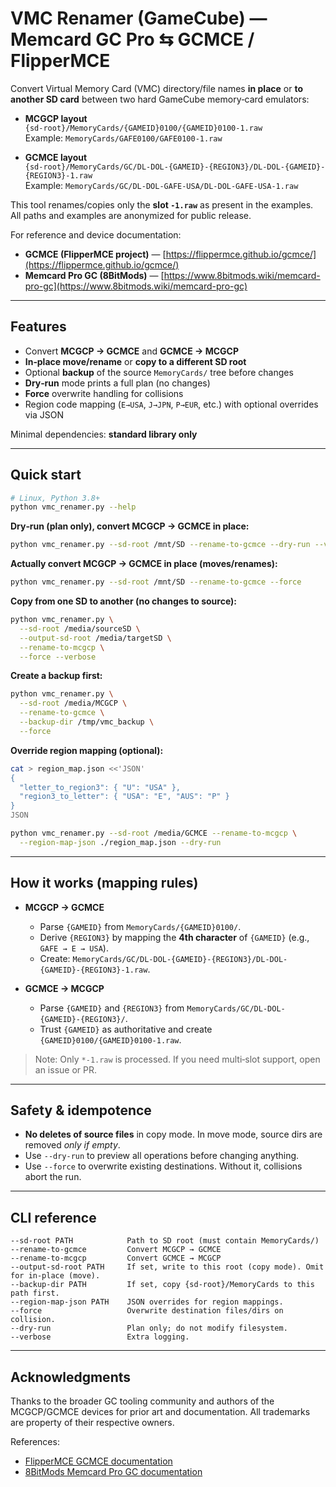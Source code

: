 # VMC Renamer (GameCube) — Memcard GC Pro ⇆ GCMCE / FlipperMCE

Convert Virtual Memory Card (VMC) directory/file names **in place** or **to another SD card** between two hard GameCube memory‑card emulators:

- **MCGCP layout**  
  `{sd-root}/MemoryCards/{GAMEID}0100/{GAMEID}0100-1.raw`  
  Example: `MemoryCards/GAFE0100/GAFE0100-1.raw`

- **GCMCE layout**  
  `{sd-root}/MemoryCards/GC/DL-DOL-{GAMEID}-{REGION3}/DL-DOL-{GAMEID}-{REGION3}-1.raw`  
  Example: `MemoryCards/GC/DL-DOL-GAFE-USA/DL-DOL-GAFE-USA-1.raw`

This tool renames/copies only the **slot `-1.raw`** as present in the examples. All paths and examples are anonymized for public release.

For reference and device documentation:

- **GCMCE (FlipperMCE project)** — [https://flippermce.github.io/gcmce/](https://flippermce.github.io/gcmce/)
- **Memcard Pro GC (8BitMods)** — [https://www.8bitmods.wiki/memcard-pro-gc](https://www.8bitmods.wiki/memcard-pro-gc)

---

## Features

- Convert **MCGCP → GCMCE** and **GCMCE → MCGCP**
- **In‑place move/rename** or **copy to a different SD root**
- Optional **backup** of the source `MemoryCards/` tree before changes
- **Dry‑run** mode prints a full plan (no changes)
- **Force** overwrite handling for collisions
- Region code mapping (`E→USA`, `J→JPN`, `P→EUR`, etc.) with optional overrides via JSON

Minimal dependencies: **standard library only** 

---

## Quick start

```bash
# Linux, Python 3.8+
python vmc_renamer.py --help
```

**Dry‑run (plan only), convert MCGCP → GCMCE in place:**
```bash
python vmc_renamer.py --sd-root /mnt/SD --rename-to-gcmce --dry-run --verbose
```

**Actually convert MCGCP → GCMCE in place (moves/renames):**
```bash
python vmc_renamer.py --sd-root /mnt/SD --rename-to-gcmce --force
```

**Copy from one SD to another (no changes to source):**
```bash
python vmc_renamer.py \
  --sd-root /media/sourceSD \
  --output-sd-root /media/targetSD \
  --rename-to-mcgcp \
  --force --verbose
```

**Create a backup first:**
```bash
python vmc_renamer.py \
  --sd-root /media/MCGCP \
  --rename-to-gcmce \
  --backup-dir /tmp/vmc_backup \
  --force
```

**Override region mapping (optional):**
```bash
cat > region_map.json <<'JSON'
{
  "letter_to_region3": { "U": "USA" },
  "region3_to_letter": { "USA": "E", "AUS": "P" }
}
JSON

python vmc_renamer.py --sd-root /media/GCMCE --rename-to-mcgcp \
  --region-map-json ./region_map.json --dry-run
```

---

## How it works (mapping rules)

- **MCGCP → GCMCE**
  - Parse `{GAMEID}` from `MemoryCards/{GAMEID}0100/`.
  - Derive `{REGION3}` by mapping the **4th character** of `{GAMEID}` (e.g., `GAFE → E → USA`).
  - Create: `MemoryCards/GC/DL-DOL-{GAMEID}-{REGION3}/DL-DOL-{GAMEID}-{REGION3}-1.raw`.

- **GCMCE → MCGCP**
  - Parse `{GAMEID}` and `{REGION3}` from `MemoryCards/GC/DL-DOL-{GAMEID}-{REGION3}/`.
  - Trust `{GAMEID}` as authoritative and create `{GAMEID}0100/{GAMEID}0100-1.raw`.

> Note: Only `*-1.raw` is processed. If you need multi‑slot support, open an issue or PR.

---

## Safety & idempotence

- **No deletes of source files** in copy mode. In move mode, source dirs are removed *only if empty*.
- Use `--dry-run` to preview all operations before changing anything.
- Use `--force` to overwrite existing destinations. Without it, collisions abort the run.

---

## CLI reference

```text
--sd-root PATH            Path to SD root (must contain MemoryCards/)
--rename-to-gcmce         Convert MCGCP → GCMCE
--rename-to-mcgcp         Convert GCMCE → MCGCP
--output-sd-root PATH     If set, write to this root (copy mode). Omit for in‑place (move).
--backup-dir PATH         If set, copy {sd-root}/MemoryCards to this path first.
--region-map-json PATH    JSON overrides for region mappings.
--force                   Overwrite destination files/dirs on collision.
--dry-run                 Plan only; do not modify filesystem.
--verbose                 Extra logging.
```

---

## Acknowledgments

Thanks to the broader GC tooling community and authors of the MCGCP/GCMCE devices for prior art and documentation. All trademarks are property of their respective owners.

References:
- [FlipperMCE GCMCE documentation](https://flippermce.github.io/gcmce/)
- [8BitMods Memcard Pro GC documentation](https://www.8bitmods.wiki/memcard-pro-gc)

